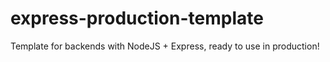 # express-production-template
Template for backends with NodeJS + Express, ready to use in production!
